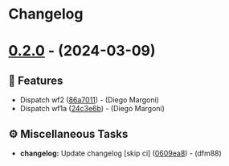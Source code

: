 # Changelog

# [0.2.0](https://github.com/dfm88/fastapi-two-factor-authentication/compare/vv0.1.2...vv0.2.0) - (2024-03-09)

## <!-- 0 -->🚀 Features

- Dispatch wf2 ([86a7011](https://github.com/dfm88/fastapi-two-factor-authentication/commit/86a70119aea90ef5382059df046b64eb230ea52b))  - (Diego Margoni)
- Dispatch wf1a ([24c3e6b](https://github.com/dfm88/fastapi-two-factor-authentication/commit/24c3e6b90c05cfe93565070e5d799a8d59db0c67))  - (Diego Margoni)

## <!-- 7 -->⚙️ Miscellaneous Tasks

- **changelog:** Update changelog [skip ci] ([0609ea8](https://github.com/dfm88/fastapi-two-factor-authentication/commit/0609ea8c29cb5d2f33be38b674a90260d64aab1d))  - (dfm88)

<!-- generated by git-cliff -->
